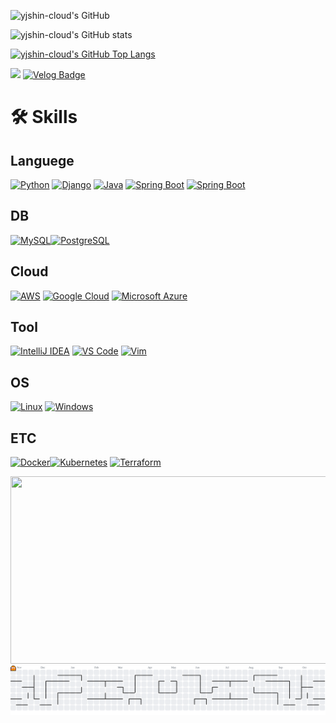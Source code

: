 
![yjshin-cloud's GitHub](https://github-profile-summary-cards.vercel.app/api/cards/profile-details?username=yjshin-cloud&theme=vue)

![yjshin-cloud's GitHub stats](https://github-readme-stats.vercel.app/api?username=yjshin-cloud) 

[![yjshin-cloud's GitHub Top Langs](https://github-readme-stats.vercel.app/api/top-langs/?username=yjshin-cloud&layout=compact&langs_count=8)](https://github.com/yjshin-cloud/README.md) 

<!--
[![yjshin-cloud's GitHub Top Langs](https://github-readme-stats.vercel.app/api/top-langs/?username=yjshin-cloud&layout=compact&langs_count=8)](https://github.com/yjshin-cloud)
-->




<a href="mailto:yjshin.cloud@gmail.com"><img src="https://img.shields.io/badge/Gmail-d14836?style=flat-square&logo=Gmail&logoColor=white&style=plastic&link=yjshin.cloud@gmail.com"/></a> 
[![Velog Badge](http://img.shields.io/badge/-Velog-20C997?style=flat&logo=velog&logoColor=white&style=plastic&link=https://velog.io/@yjshin)](https://velog.io/@yjshin)



# 🛠️ Skills


## Languege

<p align="left">
<a href="https://www.python.org/" target="_blank" rel="noreferrer"><img src="https://raw.githubusercontent.com/danielcranney/readme-generator/main/public/icons/skills/python-colored.svg" width="36" height="36" alt="Python" title="Python"/></a>
<a href="https://www.djangoproject.com/" target="_blank" rel="noreferrer"><img src="https://raw.githubusercontent.com/danielcranney/readme-generator/main/public/icons/skills/django-colored.svg" width="36" height="36" alt="Django" title="Django"/></a>
<a href="https://www.oracle.com/java/" target="_blank" rel="noreferrer"><img src="https://raw.githubusercontent.com/danielcranney/readme-generator/main/public/icons/skills/java-colored.svg" width="36" height="36" alt="Java" title="Java"/></a>
<a href="https://spring.io/projects/spring-boot" target="_blank" rel="noreferrer"><img src="https://raw.githubusercontent.com/danielcranney/readme-generator/main/public/icons/skills/springboot-colored.svg" width="36" height="36" alt="Spring Boot" title="Spring Boot"/></a>
<a href="https://spring.io/projects/spring-boot" target="_blank" rel="noreferrer">
  <img src="https://raw.githubusercontent.com/danielcranney/readme-generator/main/public/icons/skills/springboot-colored.svg" 
       width="36" height="36" alt="Spring Boot" title="Spring Boot"/>
</a>



## DB

<a href="https://www.mysql.com/" target="_blank" rel="noreferrer"><img src="https://raw.githubusercontent.com/danielcranney/readme-generator/main/public/icons/skills/mysql-colored.svg" width="36" height="36" alt="MySQL" title="MySQL"/></a><a href="https://www.postgresql.org/" target="_blank" rel="noreferrer"><img src="https://raw.githubusercontent.com/danielcranney/readme-generator/main/public/icons/skills/postgresql-colored.svg" width="36" height="36" alt="PostgreSQL" title="PostgreSQL"/></a>


## Cloud

<a href="https://aws.amazon.com/" target="_blank" rel="noreferrer"><img src="https://raw.githubusercontent.com/marwin1991/profile-technology-icons/refs/heads/main/icons/aws.png" width="36" height="36" alt="AWS" title="AWS" /></a>
<a href="https://cloud.google.com/" target="_blank" rel="noreferrer"><img src="https://raw.githubusercontent.com/danielcranney/readme-generator/main/public/icons/skills/googlecloud-colored.svg" width="36" height="36" alt="Google Cloud" title="Google Cloud"/></a>
<a href="https://azure.microsoft.com/" target="_blank" rel="noreferrer">
  <img src="https://cdn.jsdelivr.net/gh/devicons/devicon/icons/azure/azure-original.svg" width="36" height="36" alt="Microsoft Azure" title="Microsoft Azure"/>
</a>

<!--
<a href="https://aws.amazon.com" target="_blank" rel="noreferrer"><img src="https://raw.githubusercontent.com/danielcranney/readme-generator/main/public/icons/skills/aws-colored.svg" width="36" height="36" alt="Amazon Web Services" title="Amazon Web Services"/></a>
-->


## Tool

<a href="https://www.jetbrains.com/idea/" target="_blank" rel="noreferrer"><img src="https://cdn.jsdelivr.net/gh/devicons/devicon/icons/intellij/intellij-original.svg" width="36" height="36" alt="IntelliJ IDEA" title="IntelliJ IDEA"/></a>
<a href="https://code.visualstudio.com/" target="_blank" rel="noreferrer"><img src="https://raw.githubusercontent.com/danielcranney/readme-generator/main/public/icons/skills/visualstudiocode-colored.svg" width="36" height="36" alt="VS Code" title="VS Code"/></a>
<a href="https://www.vim.org/" target="_blank" rel="noreferrer"><img src="https://raw.githubusercontent.com/danielcranney/readme-generator/main/public/icons/skills/vim-colored.svg" width="36" height="36" alt="Vim" title="Vim"/></a>



## OS

<a href="https://www.linux.org" target="_blank" rel="noreferrer"><img src="https://raw.githubusercontent.com/danielcranney/readme-generator/main/public/icons/skills/linux-colored.svg" width="36" height="36" alt="Linux" title="Linux"/></a>
<a href="https://www.microsoft.com/windows/" target="_blank" rel="noreferrer">
    <img src="https://cdn.jsdelivr.net/gh/devicons/devicon/icons/windows8/windows8-original.svg" width="36" height="36" alt="Windows" title="Windows"/>
  </a>

## ETC

<a href="https://www.docker.com/" target="_blank" rel="noreferrer"><img src="https://raw.githubusercontent.com/danielcranney/readme-generator/main/public/icons/skills/docker-colored.svg" width="36" height="36" alt="Docker" title="Docker"/></a><a href="https://kubernetes.io/" target="_blank" rel="noreferrer"><img src="https://raw.githubusercontent.com/danielcranney/readme-generator/main/public/icons/skills/kubernetes-colored.svg" width="36" height="36" alt="Kubernetes" title="Kubernetes"/></a>
<a href="https://www.terraform.io/" target="_blank" rel="noreferrer">
  <img src="https://cdn.jsdelivr.net/gh/devicons/devicon/icons/terraform/terraform-original.svg"
       width="36" height="36" alt="Terraform" title="Terraform"/>
</a></p>





<a href="https://www.gitanimals.org/en_US?utm_medium=image&utm_source=yjshin-cloud&utm_content=farm">
<img
  src="https://render.gitanimals.org/farms/yjshin-cloud"
  width="600"
  height="300"
/>
</a>



<picture>
  <source media="(prefers-color-scheme: dark)"
          srcset="https://raw.githubusercontent.com/yjshin-cloud/yjshin-cloud/output/pacman-contribution-graph-dark.svg">
  <source media="(prefers-color-scheme: light)"
          srcset="https://raw.githubusercontent.com/yjshin-cloud/yjshin-cloud/output/pacman-contribution-graph.svg">
  <img alt="Pac-Man contribution graph"
       src="https://raw.githubusercontent.com/yjshin-cloud/yjshin-cloud/output/pacman-contribution-graph.svg">
</picture>
